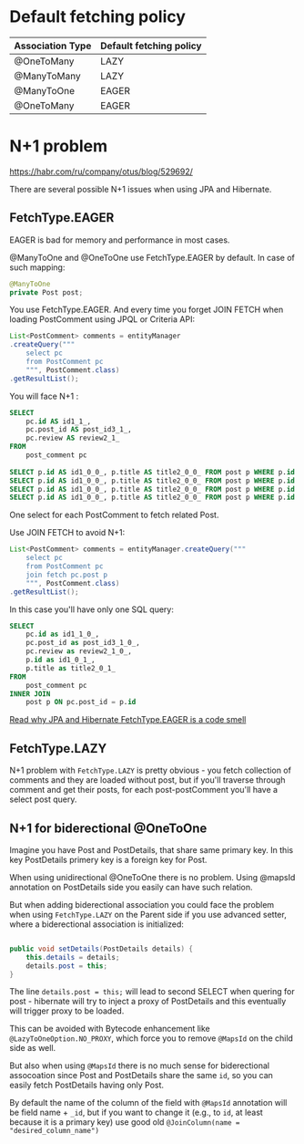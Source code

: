# Default fetching policy

| Association Type | Default fetching policy |
|------------------|-------------------------|
| @OneToMany       | LAZY                    |
| @ManyToMany      | LAZY                    |
| @ManyToOne       | EAGER                   |
| @OneToMany       | EAGER                   |

# N+1 problem

https://habr.com/ru/company/otus/blog/529692/

There are several possible N+1 issues when using JPA and Hibernate.

## FetchType.EAGER

EAGER is bad for memory and performance in most cases.

@ManyToOne and @OneToOne use FetchType.EAGER by default. In case of such mapping:

``` java
@ManyToOne
private Post post;
```

You use FetchType.EAGER. And every time you forget JOIN FETCH when loading PostComment using JPQL or Criteria API:

``` java
List<PostComment> comments = entityManager
.createQuery("""
    select pc
    from PostComment pc
    """, PostComment.class)
.getResultList();
```

You will face N+1 :

``` SQL
SELECT
    pc.id AS id1_1_,
    pc.post_id AS post_id3_1_,
    pc.review AS review2_1_
FROM
    post_comment pc
 
SELECT p.id AS id1_0_0_, p.title AS title2_0_0_ FROM post p WHERE p.id = 1
SELECT p.id AS id1_0_0_, p.title AS title2_0_0_ FROM post p WHERE p.id = 2
SELECT p.id AS id1_0_0_, p.title AS title2_0_0_ FROM post p WHERE p.id = 3
SELECT p.id AS id1_0_0_, p.title AS title2_0_0_ FROM post p WHERE p.id = 4
```

One select for each PostComment to fetch related Post.

Use JOIN FETCH to avoid N+1:

``` java
List<PostComment> comments = entityManager.createQuery("""
    select pc
    from PostComment pc
    join fetch pc.post p
    """, PostComment.class)
.getResultList();
````
 
In this case you'll have only one SQL query:

``` SQL
SELECT
    pc.id as id1_1_0_,
    pc.post_id as post_id3_1_0_,
    pc.review as review2_1_0_,
    p.id as id1_0_1_,
    p.title as title2_0_1_
FROM
    post_comment pc
INNER JOIN
    post p ON pc.post_id = p.id
```

[Read why JPA and Hibernate FetchType.EAGER is a code smell](https://vladmihalcea.com/eager-fetching-is-a-code-smell/)

## FetchType.LAZY

N+1 problem with `FetchType.LAZY` is pretty obvious - you fetch collection of comments and they are loaded without post, but if you'll traverse through comment and get their posts, for each post-postComment you'll have a select post query.

## N+1 for biderectional @OneToOne

Imagine you have Post and PostDetails, that share same primary key. In this key PostDetails primery key is a foreign key for Post.

When using unidirectional @OneToOne there is no problem. Using @mapsId annotation on PostDetails side you easily can have such relation. 

But when adding biderectional association you could face the problem when using `FetchType.LAZY` on the Parent side if you use advanced setter, where a biderectional association is initialized:

``` java

public void setDetails(PostDetails details) {
    this.details = details;
    details.post = this;
}
```

The line `details.post = this;` will lead to second SELECT when quering for post - hibernate will try to inject a proxy of PostDetails and this eventually will trigger proxy to be loaded.

This can be avoided with Bytecode enhancement like `@LazyToOneOption.NO_PROXY`, which force you to remove `@MapsId` on the child side as well.

But also when using `@MapsId` there is no much sense for biderectional assocoation since Post and PostDetails share the same `id`, so you can easily fetch PostDetails having only Post.

By default the name of the column of the field with `@MapsId` annotation will be field name + `_id`, but if you want to change it (e.g., to `id`, at least because it is a primary key) use good old `@JoinColumn(name = "desired_column_name")`
